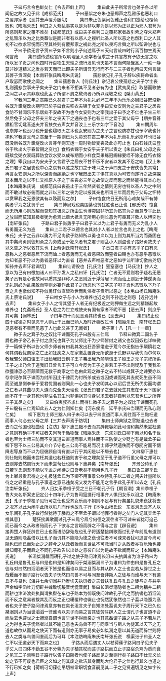 <!-- { "loadSidebar": true } -->
　　子曰巧言令色鲜矣仁【令去声鲜上声】
　　集曰此夫子所常言也弟子各以所闻记之故又见于此【成都范氏】
　　子曰恶紫之夺朱也恶郑声之乱雅乐也恶利口之覆邦家者【恶并去声覆芳服切】
　　集曰朱正色紫闲色雅正也利口捷给也覆倾败也【晦庵朱氏】利口之人紊乱事实以是为非以非为是以邪为正以正为邪人君苟为所惑则邦家之覆不难矣【成都范氏】或曰夫子疾利口之覆邦家者故引紫之夺朱郑声之乱雅乐以为之比类葢似是而非者有以惑人之视听此圣人所以恶之也然利口之人其初不过欲求容恱而已至其终则有覆邦家之祸此尧之所以畏巧言舜之所以堲谗说也与
　　子曰予欲无言子贡曰子如不言则小子何述焉子曰天何言哉四时行焉百物生焉天何言哉
　　集曰述传述也言所以明理圣人恐学者但求之于其言故有予欲无言之叹所以发子贡之问也四时行百物生天理之流行发见也天虽不言而何隐哉圣人一动一静莫非妙道精义之发亦若天而已此即夫子所谓吾无行而不与二三子者也再曰天何言哉其啓子贡深矣【本南轩张氏晦庵朱氏说】
　　孺悲欲见孔子孔子辞以疾将命者出户取瑟而歌使之闻之
　　集曰孺悲鲁人【何氏注】杂记哀公使孺悲之夫子学士丧礼则孺悲尝事夫子矣夫子之门来者不拒其不见者必有为也【武夷吴氏】取瑟而歌使之闻之以示其非疾也此孟子所谓不屑之敎诲者乃所以深敎之也【檗山黄氏】
　　宰我问三年之丧期已久矣君子三年不为礼礼必坏三年不为乐乐必崩旧谷既没新谷既升鑚燧改火期可已矣子曰食夫稻衣夫锦于女安乎曰安女安则为之夫君子之居丧食防不甘闻乐不乐居处不安故不为也今女安则为之宰我出子曰予之不仁也子生三年然后免于父母之怀夫三年之丧天下之通丧也予也有三年之爱于其父母乎【期并音朞鑚祖官切燧音遂夫并音扶衣去声女并音汝上三乐字如字下音洛】
　　集曰期周年也崩亦坏也没尽也升登也燧取火之木也女安则为之夫子之言也防亦甘也予宰我也怀抱也宰我言父母之丧至于一期则已为久矣恐在丧三年不为礼乐而礼乐必崩坏也旧谷既没新谷既升鑚燧改火言朞年则天运一周时物皆变丧及此亦可止也【白石钱氏曰登谷于秋出火于春皆期之变也】食稻衣锦于女安乎夫子所以责之【朱氏曰礼父母之丧既殡食粥衣衰既葬防食饮水受以成布期而小祥食菜果练冠縓縁要绖不除无食稻衣锦之理】宰我自以为安夫子又言君子之居丧不甘不乐不安者以发其不忍之端【汉上朱氏曰君子之居丧也中心之哀有以胜之故口之于味耳之于声四支之于安佚皆失其常】再言女安则为之所以深责而痛絶之也宰我既出夫子惧其真以为可安而遂行之故深探其本而斥之以不仁又推原人子之于亲丧必三年之故使之反而思之而终能得其本心也【本晦庵朱氏说　成都范氏曰丧虽止于三年然贤者之情则无穷也特以圣人为之中制而不敢过故必俯而就之非以三年之丧为足以报其亲也所谓三年而后免于父母之怀特以贲宰我之无恩欲其有以跂而及之尔】
　　子曰饱食终日无所用心难矣哉不有博奕者乎为之犹贤乎己
　　集曰博局戏也奕围棊也贤犹胜也已止也【邢氏防】饱食而无所用心则放越而莫知其极恶之所由生也博奕固非所宜为然其为之而意专乎此比之放越而莫知其极者犹为愈焉此章大抵言无所用心则长恶为可畏耳非敎人以博奕也【南轩张氏】
　　子路曰君子尚勇乎子曰君子义以为上君子有勇而无义为乱小人有勇而无义为盗
　　集曰上二君子以德言也其对小人者以位言也尚上之也【晦庵朱氏】夫子之云非以勇为不足尚欲子路知所以勇也义以为上则为其所当为而勇固在其中矣尚勇则徒知勇之为务或至于犯义者有之君子则乱小人则盗也子路好勇故夫子以义告之所以救其失也【上蔡谢氏南轩张氏】
　　子贡曰君子亦有恶乎子曰有恶恶称人之恶者恶居下流而讪上者恶勇而无礼者恶果敢而窒者曰赐也亦有恶乎恶徼以为知者恶不孙以为勇者恶讦以为直者【恶并去声唯恶者之恶如字讪所谏切徼古尧切知孙并去声讦君谒切】
　　集曰讪谤毁也【孔氏注】窒窒塞也【马氏注】抄人之意以为己有曰徼加诸人曰不孙发人之私曰讦【孔氏注】仁者无不爱则君子疑若无恶矣子贡有是心也故问以质其是非称人之恶则近于浮薄居下流而讪上则近于悖逆勇而无礼则必为乱果敢而窒则必妄作此君子之所恶也下曰字夫子叩子贡也恶徼以下乃子贡之言也徼似知不孙似勇讦似直皆欺世而乱俗者子贡所以恶之【本龟山杨氏晦庵朱氏上蔡谢氏说】
　　子曰唯女子与小人为难养也近之则不孙远之则怨【近孙远并去声】
　　集曰女子小人之情其望于人者无有纪极近之则狎侮生远之则猜嫌起故难养也【克斋杨氏】圣人患之为世立戒使夫有国有家者不昵不恶【恶去声】则庶乎其可矣【阙林氏】
　　子曰年四十而见恶焉其终也已【恶去声】
　　集曰终止也四十成德之时见恶于人则止于此而已勉人及时迁善改过也【晦庵朱氏　南轩张氏曰见恶者有不善而见恶于人也此又甚于无闻者】
　　微子第十八【凡一十一章】
　　微子去之箕子为之奴比干谏而死孔子曰殷有三仁焉
　　节释曰微箕二国名子爵也微子帝乙长子纣之庶兄也箕子为父师比干为少师皆纣之诸父也奴囚奴也详味微子一篇微子所以告父师少师者有曰我其发出狂吾家耄逊于荒今尔无指告予颠隮若之何其谓我忧商家之亡正如狂疾之人在家耄乱置身无所欲遯于荒野以写我忧而尔何以敎我邪父师曰诏王子出廸我旧云刻子王子弗出我乃颠隮谓王子殷王之元子宗祀所系王子之出乃合于道我旧日曽言王子可立今反为王子之害若王子不出则疑及于我我虽欲彊谏恐必至颠隮而无救于商家之亡也由此观之微子之去不特以成箕子之谏要亦以存宗祀尔箕子谏而为纣所囚比干谏而为纣所杀或去或囚或谏而死其去就死生虽不同而至诚恳恻拳拳于爱君忧国者则同此一心也夫子发明其心以诏后世无所优劣而均谓之仁者以其曲尽夫人道而克全夫天理也【张氏曰君子之去就死生其志在于天下国家而不在于一身其死也非沽名其生也非惧祸其引身以求去者非自利以忘君也仁之所存三子其尽之矣】
　　又曰伯夷叔齐求仁而得仁微子去之箕子为之奴比干谏而死孔子曰殷有三仁焉知此五人之为仁则知仁矣【河东侯氏　延平李氏曰当理而无私心则仁矣】
　　柳下惠为士师三黜人曰子未可以去乎曰直道而事人焉往而不三黜枉道而事人何必去父母之邦【三并去声焉于防切】
　　集曰士师典狱之官黜退也去者去而之他国也枉曲也【注防】柳下惠三黜不去而其辞雍容如此可谓和矣然未尝枉道之意则有确乎不可拔者夫岂苟于循物哉【晦庵朱氏　东溪刘氏曰柳下惠以和名于世者也至为士师三防而不变其道曰直道而事人焉往而不三防使之少贬岂有是哉孟子曰柳下惠不以三公易其介介节守也三公尚不能易而况士师乎然遗佚而不怨阨穷而不悯降志辱身而不以为屈彼顾自谓有直以行乎其闲是以不屑去也】
　　又曰柳下惠仕则仕黜则黜而未尝枉其道也若枉道则害于和之理矣至于孔子道不行虽父母之邦可以去则亦去然周行天下而未尝苟仕也则与下惠异矣【南轩张氏】
　　齐景公待孔子曰若季氏则吾不能以季孟之闲待之曰吾老矣不能用也孔子行
　　集曰鲁三卿季氏为上卿最贵君待之之礼极隆孟氏为下卿不用事景公欲待孔子以二者之闲夫计量所以待之之轻重是与孔子事道之意已违矣况又发为不能用之言乎此孔子所以去之【孔氏注南轩张氏】
　　齐人归女乐季桓子受之三日不朝孔子行【朝音潮】集曰季桓子鲁大夫名斯案史记定公十四年孔子为鲁司寇摄行相事齐人惧归女乐以沮之【晦庵朱氏】孔子于季桓子见行可之仕也受齐女乐而不朝则不足与有行矣虽礼貌未衰犹将去之况齐以此为闲乎此所以见几而作也故孔子行【本龟山杨氏说　东溪刘氏云齐人以女乐间孔子孔子故行然犹待于膰肉之不至孟子谓以彻罪行者得之矣门人记其实孟子推其意】
　　楚狂接舆歌而过孔子曰鳯兮鳯兮何德之衰往者不可谏来者犹可追己而已而今之从政者殆而孔子下欲与之言趋而辟之不得与之言【辟音避】
　　集曰接舆楚人徉狂辟世已止也而语助辞殆危也孔子将适楚接舆歌而过孔子车前鳯有道则见无道则隐葢借以比孔子而讥其不能隐为德之衰也往者不可谏来者犹可追言今尚可隐也已而已而劝止之之辞今之从政者殆而言世乱不可救当时之从政者亦将危殆也接舆知尊孔子而趣之不同孔子欲告以出处之意彼自以为是故不欲闻而辟之【本晦庵朱氏说】
　　长沮桀溺耦而耕孔子过之使子路问津焉长沮曰夫执舆者为谁子路曰为孔丘曰是鲁孔丘与曰是也曰是知津矣问于桀溺桀溺曰子为谁曰为仲由曰是鲁孔丘之徒与对曰然曰滔滔者天下皆是也而谁以易之且而与其从辟人之士也岂若从辟世之士哉耰而不辍子路行以告夫子怃然曰鸟兽不可与同羣吾非斯人之徒与而谁与天下有道丘不与易也【沮并七余切溺并乃歴切夫执舆者之夫音扶孔丘与孔丘之徒与之与并平声余如字滔吐刀切辟并婢致切耰音忧怃音武】集曰长沮桀溺隐者也二耜为耦并二耜而耕也津济渡处执舆谓执辔在车也子路本为御既使问津故孔子代之而执辔也滔滔流而不反之意易者拨其乱而反之正也耰覆种也辍止也怃然犹怅然也二子葢以隐遁为髙者也夫子使子路问津焉意亦有在矣长沮言夫子自知津处葢讥夫子周行天下之已久也桀溺则以为当世滔滔一律谁肯以夫子而易之言其徒劳耳辟人之士谓孔子也言道不合而后去也辟世之士桀溺自谓也言举世不得而亲之也其意葢谓子路之从夫子不若从己之为得也夫子怃然者以其不喻己意也夫鸟兽不可与同羣当与斯人为徒耳以天下之无道也故欲从而易之使天下而有道则亦无事于易矣必如桀溺之意以其无道而辟世则将去人之类与鸟兽同羣而后为可耳【本注防晦庵朱氏南轩张氏说　横渠张子曰圣人之仁不以无道必天下而弃之也】
　　子路从而后遇丈人以杖荷蓧子路问曰子见夫子乎丈人曰四体不勤五谷不分孰为夫子植其杖而芸子路拱而立止子路宿杀鸡为黍而食之见其二子焉明日子路行以告子曰隐者也使子路反见之至则行矣子路曰不仕无义长幼之节不可废也君臣之义如之何其废之欲洁其身而乱大伦君子之仕也行其义也道之不行已知之矣【荷胡可切蓧徒吊切植常职切食音嗣见其二子之见贤遍切见之如字长上声】
